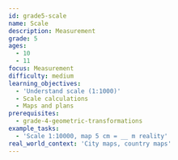 ```yaml
---
id: grade5-scale
name: Scale
description: Measurement
grade: 5
ages:
  - 10
  - 11
focus: Measurement
difficulty: medium
learning_objectives:
  - 'Understand scale (1:1000)'
  - Scale calculations
  - Maps and plans
prerequisites:
  - grade-4-geometric-transformations
example_tasks:
  - 'Scale 1:10000, map 5 cm = __ m reality'
real_world_context: 'City maps, country maps'
---
```

